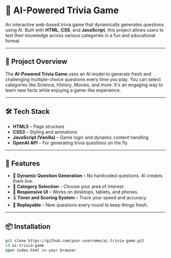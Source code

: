# 🧠 AI-Powered Trivia Game

An interactive web-based trivia game that dynamically generates questions using AI. Built with **HTML**, **CSS**, and **JavaScript**, this project allows users to test their knowledge across various categories in a fun and educational format.

---

## 🎯 Project Overview

The **AI-Powered Trivia Game** uses an AI model to generate fresh and challenging multiple-choice questions every time you play. You can select categories like Science, History, Movies, and more. It's an engaging way to learn new facts while enjoying a game-like experience.

---

## 🛠️ Tech Stack

- **HTML5** – Page structure
- **CSS3** – Styling and animations
- **JavaScript (Vanilla)** – Game logic and dynamic content handling
- **OpenAI API** – For generating trivia questions on the fly

---

## 🚀 Features

- 🧩 **Dynamic Question Generation** – No hardcoded questions. AI creates them live.
- 🎯 **Category Selection** – Choose your area of interest.
- 🎨 **Responsive UI** – Works on desktops, tablets, and phones.
- ⏳ **Timer and Scoring System** – Track your speed and accuracy.
- 🔁 **Replayable** – New questions every round to keep things fresh.

---

## 📦 Installation

```bash
git clone https://github.com/your-username/ai-trivia-game.git
cd ai-trivia-game
open index.html in your browser
